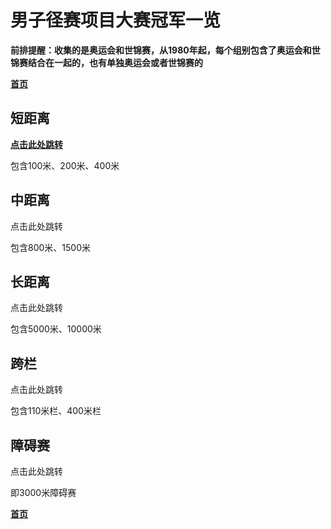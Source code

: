 # 男子径赛项目大赛冠军一览

<b>前排提醒：收集的是奥运会和世锦赛，从1980年起，每个组别包含了奥运会和世锦赛结合在一起的，也有单独奥运会或者世锦赛的</b>

<b>[首页](../../README.md)</b>

## 短距离

<b>[点击此处跳转](./Short-Distance-ALL.md)</b>

包含100米、200米、400米

## 中距离

点击此处跳转

包含800米、1500米

## 长距离

点击此处跳转

包含5000米、10000米

## 跨栏

点击此处跳转

包含110米栏、400米栏

## 障碍赛

点击此处跳转

即3000米障碍赛

<b>[首页](../../README.md)</b>
